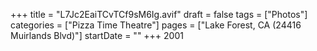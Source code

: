 +++
title = "L7Jc2EaiTCvTCf9sM6Ig.avif"
draft = false
tags = ["Photos"]
categories = ["Pizza Time Theatre"]
pages = ["Lake Forest, CA (24416 Muirlands Blvd)"]
startDate = ""
+++
2001
